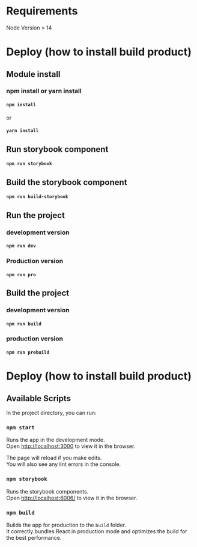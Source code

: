 # Requirements

Node Version > 14

# Deploy (how to install build product)

## Module install
### npm install or yarn install
#### `npm install`
or
#### `yarn install`

## Run storybook component
#### `npm run storybook`

## Build the storybook component
#### `npm run build-storybook`

## Run the project
### development version
#### `npm run dev`
### Production version
#### `npm run pro`

## Build the project
### development version
#### `npm run build`
### production version
#### `npm run prebuild`

# Deploy (how to install build product)

## Available Scripts

In the project directory, you can run:

### `npm start`

Runs the app in the development mode.\
Open [http://localhost:3000](http://localhost:3000) to view it in the browser.

The page will reload if you make edits.\
You will also see any lint errors in the console.

### `npm storybook`

Runs the storybook components.\
Open [http://localhost:6006/](http://localhost:6006/) to view it in the browser.

### `npm build`

Builds the app for production to the `build` folder.\
It correctly bundles React in production mode and optimizes the build for the best performance.
